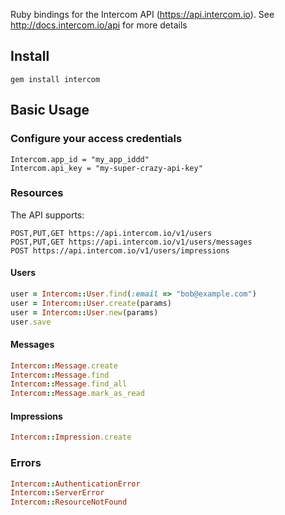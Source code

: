 Ruby bindings for the Intercom API (https://api.intercom.io). See http://docs.intercom.io/api for more details

## Install
```
gem install intercom
```

## Basic Usage

### Configure your access credentials

```
Intercom.app_id = "my_app_iddd"
Intercom.api_key = "my-super-crazy-api-key"
```

### Resources

The API supports:

```
POST,PUT,GET https://api.intercom.io/v1/users
POST,PUT,GET https://api.intercom.io/v1/users/messages
POST https://api.intercom.io/v1/users/impressions
```

#### Users

```ruby
user = Intercom::User.find(:email => "bob@example.com")
user = Intercom::User.create(params)
user = Intercom::User.new(params)
user.save
```

#### Messages

```ruby
Intercom::Message.create
Intercom::Message.find
Intercom::Message.find_all
Intercom::Message.mark_as_read
```

#### Impressions

```ruby
Intercom::Impression.create
```

### Errors

```ruby
Intercom::AuthenticationError
Intercom::ServerError
Intercom::ResourceNotFound
```
